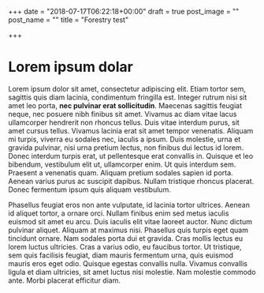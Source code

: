 +++
date = "2018-07-17T06:22:18+00:00"
draft = true
post_image = ""
post_name = ""
title = "Forestry test"

+++
# Lorem ipsum dolar

Lorem ipsum dolor sit amet, consectetur adipiscing elit. Etiam tortor sem, sagittis quis diam lacinia, condimentum fringilla est. Integer rutrum nisi sit amet leo porta, **nec pulvinar erat sollicitudin**. Maecenas sagittis feugiat neque, nec posuere nibh finibus sit amet. Vivamus ac diam vitae lacus ullamcorper hendrerit non rhoncus tellus. Duis vitae interdum purus, sit amet cursus tellus. Vivamus lacinia erat sit amet tempor venenatis. Aliquam mi turpis, viverra eu sodales nec, iaculis a ipsum. Duis molestie, urna et gravida pulvinar, nisi urna pretium lectus, non finibus dui lectus id lorem. Donec interdum turpis erat, ut pellentesque erat convallis in. Quisque et leo bibendum, vestibulum elit ut, ullamcorper enim. Ut quis interdum sem. Praesent a venenatis quam. Aliquam pretium sodales sapien id porta. Aenean varius purus ac suscipit dapibus. Nullam tristique rhoncus placerat. Donec fermentum ipsum quis aliquam vestibulum.

Phasellus feugiat eros non ante vulputate, id lacinia tortor ultrices. Aenean id aliquet tortor, a ornare orci. Nullam finibus enim sed metus iaculis euismod sit amet eu arcu. Duis iaculis elit vitae laoreet auctor. Nunc dictum pulvinar aliquet. Aliquam at maximus nisi. Phasellus quis turpis eget quam tincidunt ornare. Nam sodales porta dui et gravida. Cras mollis lectus eu lorem luctus ultricies. Cras a varius odio, eu faucibus tortor. Ut tristique, sem quis facilisis feugiat, diam mauris fermentum urna, quis euismod mauris eros eget odio. Quisque egestas convallis nulla. Vivamus convallis ligula et diam ultricies, sit amet luctus nisi molestie. Nam molestie commodo ante. Morbi placerat efficitur diam.
